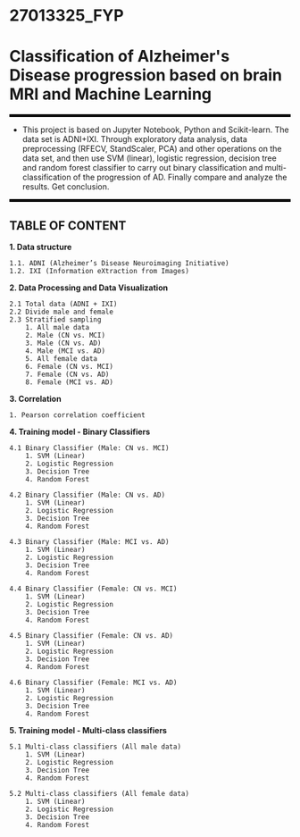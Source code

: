 # 27013325_FYP

# Classification of Alzheimer's Disease progression based on brain MRI and Machine Learning


<hr style="border:2px solid black"> </hr>

- This project is based on Jupyter Notebook, Python and Scikit-learn. The data set is ADNI+IXI. Through exploratory data analysis, data preprocessing (RFECV, StandScaler, PCA) and other operations on the data set, and then use SVM (linear), logistic regression, decision tree and random forest classifier to carry out binary classification and multi-classification of the progression of AD. Finally compare and analyze the results. Get conclusion.

<hr style="border:2px solid black"> </hr>


## TABLE OF CONTENT
__1. Data structure__

    1.1. ADNI (Alzheimer’s Disease Neuroimaging Initiative)
    1.2. IXI (Information eXtraction from Images)
    
__2. Data Processing and Data Visualization__

    2.1 Total data (ADNI + IXI)
    2.2 Divide male and female
    2.3 Stratified sampling
        1. All male data
        2. Male (CN vs. MCI)
        3. Male (CN vs. AD)
        4. Male (MCI vs. AD)
        5. All female data
        6. Female (CN vs. MCI)
        7. Female (CN vs. AD)
        8. Female (MCI vs. AD)
        
__3. Correlation__

    1. Pearson correlation coefficient

__4. Training model - Binary Classifiers__
    
    4.1 Binary Classifier (Male: CN vs. MCI)
        1. SVM (Linear)
        2. Logistic Regression
        3. Decision Tree
        4. Random Forest
        
    4.2 Binary Classifier (Male: CN vs. AD)
        1. SVM (Linear)
        2. Logistic Regression
        3. Decision Tree
        4. Random Forest
    
    4.3 Binary Classifier (Male: MCI vs. AD)
        1. SVM (Linear)
        2. Logistic Regression
        3. Decision Tree
        4. Random Forest
    
    4.4 Binary Classifier (Female: CN vs. MCI)
        1. SVM (Linear)
        2. Logistic Regression
        3. Decision Tree
        4. Random Forest
        
    4.5 Binary Classifier (Female: CN vs. AD)
        1. SVM (Linear)
        2. Logistic Regression
        3. Decision Tree
        4. Random Forest
    
    4.6 Binary Classifier (Female: MCI vs. AD)
        1. SVM (Linear)
        2. Logistic Regression
        3. Decision Tree
        4. Random Forest
        
__5. Training model - Multi-class classifiers__

    5.1 Multi-class classifiers (All male data)
        1. SVM (Linear)
        2. Logistic Regression
        3. Decision Tree
        4. Random Forest
        
    5.2 Multi-class classifiers (All female data)
        1. SVM (Linear)
        2. Logistic Regression
        3. Decision Tree
        4. Random Forest
